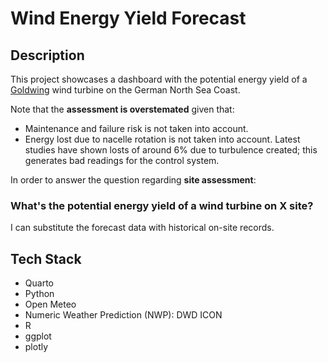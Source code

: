 # Wind Energy Yield Forecast

## Description

This project showcases a dashboard with the potential energy yield of a [Goldwing](https://www.goldwind.com/en/) wind turbine on the German North Sea Coast.

Note that the **assessment is overstemated** given that:
- Maintenance and failure risk is not taken into account.
- Energy lost due to nacelle rotation is not taken into account. Latest studies have shown losts of around 6% due to turbulence created; this generates bad readings for the control system.
   

In order to answer the question regarding **site assessment**:

### What's the potential energy yield of a wind turbine on X site?

I can substitute the forecast data with historical on-site records.

## Tech Stack

- Quarto
- Python
- Open Meteo
- Numeric Weather Prediction (NWP): DWD ICON
- R
- ggplot
- plotly
